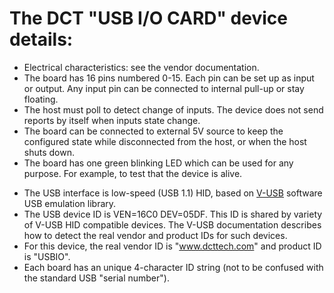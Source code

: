 
The DCT "USB I/O CARD" device details:
=========================

* Electrical characteristics: see the vendor documentation.
* The board has 16 pins numbered 0-15. Each pin can be set up as input or output. Any input pin can be connected to internal pull-up or stay floating.
* The host must poll to detect change of inputs. The device does not send reports by itself when inputs state change.
* The board can be connected to external 5V source to keep the configured state while disconnected from the host, or when the host shuts down.
* The board has one green blinking LED which can be used for any purpose. For example, to test that the device is alive.
- The USB interface is low-speed (USB 1.1) HID, based on [V-USB](http://www.obdev.at/products/vusb/) software USB emulation library.
- The USB device ID is VEN=16C0 DEV=05DF. This ID is shared by variety of V-USB HID compatible devices. The V-USB documentation describes how to detect the real vendor and product IDs for such devices.
- For this device, the real vendor ID is "www.dcttech.com" and product ID is "USBIO".
- Each board has an unique 4-character ID string (not to be confused with the standard USB "serial number"). 
